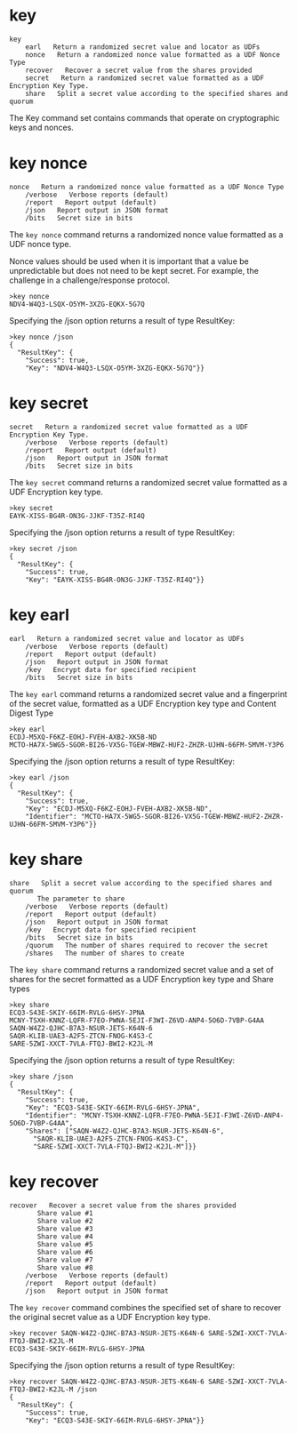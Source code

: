 
# key

````
key    
    earl   Return a randomized secret value and locator as UDFs
    nonce   Return a randomized nonce value formatted as a UDF Nonce Type
    recover   Recover a secret value from the shares provided
    secret   Return a randomized secret value formatted as a UDF Encryption Key Type.
    share   Split a secret value according to the specified shares and quorum
````

The Key command set contains commands that operate on cryptographic keys and
nonces.


# key nonce

````
nonce   Return a randomized nonce value formatted as a UDF Nonce Type
    /verbose   Verbose reports (default)
    /report   Report output (default)
    /json   Report output in JSON format
    /bits   Secret size in bits
````


The `key nonce` command returns a randomized nonce value formatted as a UDF nonce type.

Nonce values should be used when it is important that a value be unpredictable but 
does not need to be kept secret. For example, the challenge in a challenge/response
protocol.


````
>key nonce
NDV4-W4Q3-LSQX-O5YM-3XZG-EQKX-5G7Q
````

Specifying the /json option returns a result of type ResultKey:

````
>key nonce /json
{
  "ResultKey": {
    "Success": true,
    "Key": "NDV4-W4Q3-LSQX-O5YM-3XZG-EQKX-5G7Q"}}
````


# key secret

````
secret   Return a randomized secret value formatted as a UDF Encryption Key Type.
    /verbose   Verbose reports (default)
    /report   Report output (default)
    /json   Report output in JSON format
    /bits   Secret size in bits
````

The `key secret` command returns a randomized secret value formatted as a UDF Encryption 
key type.


````
>key secret
EAYK-XISS-BG4R-ON3G-JJKF-T35Z-RI4Q
````

Specifying the /json option returns a result of type ResultKey:

````
>key secret /json
{
  "ResultKey": {
    "Success": true,
    "Key": "EAYK-XISS-BG4R-ON3G-JJKF-T35Z-RI4Q"}}
````


# key earl

````
earl   Return a randomized secret value and locator as UDFs
    /verbose   Verbose reports (default)
    /report   Report output (default)
    /json   Report output in JSON format
    /key   Encrypt data for specified recipient
    /bits   Secret size in bits
````

The `key earl` command returns a randomized secret value and a fingerprint of the secret 
value, formatted as a UDF Encryption key type and Content Digest Type


````
>key earl
ECDJ-M5XQ-F6KZ-EOHJ-FVEH-AXB2-XK5B-ND
MCTO-HA7X-5WG5-SGOR-BI26-VX5G-TGEW-MBWZ-HUF2-ZHZR-UJHN-66FM-SMVM-Y3P6
````

Specifying the /json option returns a result of type ResultKey:

````
>key earl /json
{
  "ResultKey": {
    "Success": true,
    "Key": "ECDJ-M5XQ-F6KZ-EOHJ-FVEH-AXB2-XK5B-ND",
    "Identifier": "MCTO-HA7X-5WG5-SGOR-BI26-VX5G-TGEW-MBWZ-HUF2-ZHZR-UJHN-66FM-SMVM-Y3P6"}}
````

# key share

````
share   Split a secret value according to the specified shares and quorum
       The parameter to share
    /verbose   Verbose reports (default)
    /report   Report output (default)
    /json   Report output in JSON format
    /key   Encrypt data for specified recipient
    /bits   Secret size in bits
    /quorum   The number of shares required to recover the secret
    /shares   The number of shares to create
````

The `key share` command returns a randomized secret value and a set of shares for the secret
formatted as a UDF Encryption key type and Share types


````
>key share
ECQ3-S43E-SKIY-66IM-RVLG-6HSY-JPNA
MCNY-TSXH-KNNZ-LQFR-F7EO-PWNA-5EJI-F3WI-Z6VD-ANP4-5O6D-7VBP-G4AA
SAQN-W4Z2-QJHC-B7A3-NSUR-JETS-K64N-6
SAQR-KLIB-UAE3-A2F5-ZTCN-FNOG-K4S3-C
SARE-5ZWI-XXCT-7VLA-FTQJ-BWI2-K2JL-M
````

Specifying the /json option returns a result of type ResultKey:

````
>key share /json
{
  "ResultKey": {
    "Success": true,
    "Key": "ECQ3-S43E-SKIY-66IM-RVLG-6HSY-JPNA",
    "Identifier": "MCNY-TSXH-KNNZ-LQFR-F7EO-PWNA-5EJI-F3WI-Z6VD-ANP4-5O6D-7VBP-G4AA",
    "Shares": ["SAQN-W4Z2-QJHC-B7A3-NSUR-JETS-K64N-6",
      "SAQR-KLIB-UAE3-A2F5-ZTCN-FNOG-K4S3-C",
      "SARE-5ZWI-XXCT-7VLA-FTQJ-BWI2-K2JL-M"]}}
````


# key recover

````
recover   Recover a secret value from the shares provided
       Share value #1
       Share value #2
       Share value #3
       Share value #4
       Share value #5
       Share value #6
       Share value #7
       Share value #8
    /verbose   Verbose reports (default)
    /report   Report output (default)
    /json   Report output in JSON format
````

The `key recover` command combines the specified set of share to recover the original secret 
value as a UDF Encryption key type.


````
>key recover SAQN-W4Z2-QJHC-B7A3-NSUR-JETS-K64N-6 SARE-5ZWI-XXCT-7VLA-FTQJ-BWI2-K2JL-M
ECQ3-S43E-SKIY-66IM-RVLG-6HSY-JPNA
````

Specifying the /json option returns a result of type ResultKey:

````
>key recover SAQN-W4Z2-QJHC-B7A3-NSUR-JETS-K64N-6 SARE-5ZWI-XXCT-7VLA-FTQJ-BWI2-K2JL-M /json
{
  "ResultKey": {
    "Success": true,
    "Key": "ECQ3-S43E-SKIY-66IM-RVLG-6HSY-JPNA"}}
````


